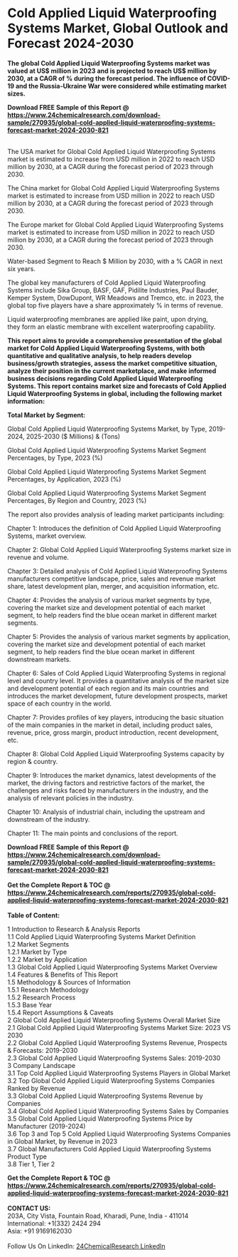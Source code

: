 <h1>Cold Applied Liquid Waterproofing Systems Market, Global Outlook and Forecast 2024-2030</h1><p><strong>The global Cold Applied Liquid Waterproofing Systems market was valued at US$ million in 2023 and is projected to reach US$ million by 2030, at a CAGR of % during the forecast period. The influence of COVID-19 and the Russia-Ukraine War were considered while estimating market sizes.</strong></p><p>
</p><p></p><div><b>Download FREE Sample of this Report @ 
            <a href="https://www.24chemicalresearch.com/download-sample/270935/global-cold-applied-liquid-waterproofing-systems-forecast-market-2024-2030-821">
            https://www.24chemicalresearch.com/download-sample/270935/global-cold-applied-liquid-waterproofing-systems-forecast-market-2024-2030-821</a></b></div><br><p>
</p><p>The USA market for Global Cold Applied Liquid Waterproofing Systems market is estimated to increase from USD million in 2022 to reach USD million by 2030, at a CAGR during the forecast period of 2023 through 2030.</p><p>
</p><p>The China market for Global Cold Applied Liquid Waterproofing Systems market is estimated to increase from USD million in 2022 to reach USD million by 2030, at a CAGR during the forecast period of 2023 through 2030.</p><p>
</p><p>The Europe market for Global Cold Applied Liquid Waterproofing Systems market is estimated to increase from USD million in 2022 to reach USD million by 2030, at a CAGR during the forecast period of 2023 through 2030.</p><p>
Water-based Segment to Reach $ Million by 2030, with a % CAGR in next six years.</p><p>
The global key manufacturers of Cold Applied Liquid Waterproofing Systems include Sika Group, BASF, GAF, Pidilite Industries, Paul Bauder, Kemper System, DowDupont, WR Meadows and Tremco, etc. in 2023, the global top five players have a share approximately % in terms of revenue.</p><p>
Liquid waterproofing membranes are applied like paint, upon drying, they form an elastic membrane with excellent waterproofing capability.</p><p>
<strong>This report aims to provide a comprehensive presentation of the global market for Cold Applied Liquid Waterproofing Systems, with both quantitative and qualitative analysis, to help readers develop business/growth strategies, assess the market competitive situation, analyze their position in the current marketplace, and make informed business decisions regarding Cold Applied Liquid Waterproofing Systems. This report contains market size and forecasts of Cold Applied Liquid Waterproofing Systems in global, including the following market information:</strong></p><p>
</p><p>
<strong>Total Market by Segment:</strong></p><p>
Global Cold Applied Liquid Waterproofing Systems Market, by Type, 2019-2024, 2025-2030 ($ Millions) &amp; (Tons)</p><p>
Global Cold Applied Liquid Waterproofing Systems Market Segment Percentages, by Type, 2023 (%)</p><p>
</p><p>
Global Cold Applied Liquid Waterproofing Systems Market Segment Percentages, by Application, 2023 (%)</p><p>
</p><p>
Global Cold Applied Liquid Waterproofing Systems Market Segment Percentages, By Region and Country, 2023 (%)</p><p>
</p><p>
The report also provides analysis of leading market participants including:</p><p>
</p><p>
</p><p>
Chapter 1: Introduces the definition of Cold Applied Liquid Waterproofing Systems, market overview.</p><p>
Chapter 2: Global Cold Applied Liquid Waterproofing Systems market size in revenue and volume.</p><p>
Chapter 3: Detailed analysis of Cold Applied Liquid Waterproofing Systems manufacturers competitive landscape, price, sales and revenue market share, latest development plan, merger, and acquisition information, etc.</p><p>
Chapter 4: Provides the analysis of various market segments by type, covering the market size and development potential of each market segment, to help readers find the blue ocean market in different market segments.</p><p>
Chapter 5: Provides the analysis of various market segments by application, covering the market size and development potential of each market segment, to help readers find the blue ocean market in different downstream markets.</p><p>
Chapter 6: Sales of Cold Applied Liquid Waterproofing Systems in regional level and country level. It provides a quantitative analysis of the market size and development potential of each region and its main countries and introduces the market development, future development prospects, market space of each country in the world.</p><p>
Chapter 7: Provides profiles of key players, introducing the basic situation of the main companies in the market in detail, including product sales, revenue, price, gross margin, product introduction, recent development, etc.</p><p>
Chapter 8: Global Cold Applied Liquid Waterproofing Systems capacity by region &amp; country.</p><p>
Chapter 9: Introduces the market dynamics, latest developments of the market, the driving factors and restrictive factors of the market, the challenges and risks faced by manufacturers in the industry, and the analysis of relevant policies in the industry.</p><p>
Chapter 10: Analysis of industrial chain, including the upstream and downstream of the industry.</p><p>
Chapter 11: The main points and conclusions of the report.</p><div><b>Download FREE Sample of this Report @ 
            <a href="https://www.24chemicalresearch.com/download-sample/270935/global-cold-applied-liquid-waterproofing-systems-forecast-market-2024-2030-821">
            https://www.24chemicalresearch.com/download-sample/270935/global-cold-applied-liquid-waterproofing-systems-forecast-market-2024-2030-821</a></b></div><br><div><b>Get the Complete Report & TOC @ 
            <a href="https://www.24chemicalresearch.com/reports/270935/global-cold-applied-liquid-waterproofing-systems-forecast-market-2024-2030-821">
            https://www.24chemicalresearch.com/reports/270935/global-cold-applied-liquid-waterproofing-systems-forecast-market-2024-2030-821</a></b></div><br>
            <b>Table of Content:</b><p>1 Introduction to Research & Analysis Reports<br />
    1.1 Cold Applied Liquid Waterproofing Systems Market Definition<br />
    1.2 Market Segments<br />
        1.2.1 Market by Type<br />
        1.2.2 Market by Application<br />
    1.3 Global Cold Applied Liquid Waterproofing Systems Market Overview<br />
    1.4 Features & Benefits of This Report<br />
    1.5 Methodology & Sources of Information<br />
        1.5.1 Research Methodology<br />
        1.5.2 Research Process<br />
        1.5.3 Base Year<br />
        1.5.4 Report Assumptions & Caveats<br />
2 Global Cold Applied Liquid Waterproofing Systems Overall Market Size<br />
    2.1 Global Cold Applied Liquid Waterproofing Systems Market Size: 2023 VS 2030<br />
    2.2 Global Cold Applied Liquid Waterproofing Systems Revenue, Prospects & Forecasts: 2019-2030<br />
    2.3 Global Cold Applied Liquid Waterproofing Systems Sales: 2019-2030<br />
3 Company Landscape<br />
    3.1 Top Cold Applied Liquid Waterproofing Systems Players in Global Market<br />
    3.2 Top Global Cold Applied Liquid Waterproofing Systems Companies Ranked by Revenue<br />
    3.3 Global Cold Applied Liquid Waterproofing Systems Revenue by Companies<br />
    3.4 Global Cold Applied Liquid Waterproofing Systems Sales by Companies<br />
    3.5 Global Cold Applied Liquid Waterproofing Systems Price by Manufacturer (2019-2024)<br />
    3.6 Top 3 and Top 5 Cold Applied Liquid Waterproofing Systems Companies in Global Market, by Revenue in 2023<br />
    3.7 Global Manufacturers Cold Applied Liquid Waterproofing Systems Product Type<br />
    3.8 Tier 1, Tier 2</p><div><b>Get the Complete Report & TOC @ 
            <a href="https://www.24chemicalresearch.com/reports/270935/global-cold-applied-liquid-waterproofing-systems-forecast-market-2024-2030-821">
            https://www.24chemicalresearch.com/reports/270935/global-cold-applied-liquid-waterproofing-systems-forecast-market-2024-2030-821</a></b></div><br><b>CONTACT US:</b><br>
            203A, City Vista, Fountain Road, Kharadi, Pune, India - 411014<br>
            International: +1(332) 2424 294<br>
            Asia: +91 9169162030 <br><br>
            Follow Us On LinkedIn: <a href="https://www.linkedin.com/company/24chemicalresearch/">24ChemicalResearch LinkedIn</a>